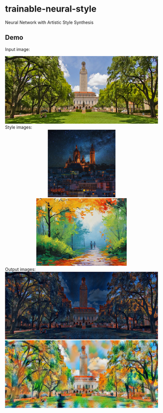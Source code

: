 # trainable-neural-style
Neural Network with Artistic Style Synthesis

## Demo
Input image:
<div align="center">
 <img src="https://github.com/zerolocker/trainable-neural-style/blob/master/ut_trees.png" height="223px">
</div>
Style images:
<div align="center">
 <img src="https://github.com/zerolocker/trainable-neural-style/blob/master/styles/nice_style.jpg" height="223px">
 <img src="https://github.com/zerolocker/trainable-neural-style/blob/master/styles/nice_style2.jpg" height="223px">
</div>
Output images:
<div align="center">
 <img src="https://github.com/zerolocker/trainable-neural-style/blob/master/ut_trees_nicestyle.jpg" height="223px">
 <img src="https://github.com/zerolocker/trainable-neural-style/blob/master/ut_trees_nicestyle2.jpg" height="223px">
</div>

